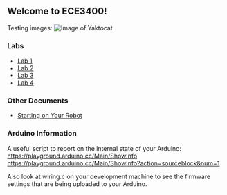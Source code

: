 ## Welcome to ECE3400!

Testing images:
![Image of Yaktocat](https://octodex.github.com/images/yaktocat.png)

### Labs
- [Lab 1](lab1.md)
- [Lab 2](lab2.md)
- [Lab 3](lab3.md)
- [Lab 4](lab4.md)

### Other Documents
- [Starting on Your Robot](starting_your_robot.md)

### Arduino Information

A useful script to report on the internal state of your Arduino:
https://playground.arduino.cc/Main/ShowInfo
https://playground.arduino.cc/Main/ShowInfo?action=sourceblock&num=1

Also look at wiring.c on your development machine to see the firmware settings that are being uploaded to your Arduino.

